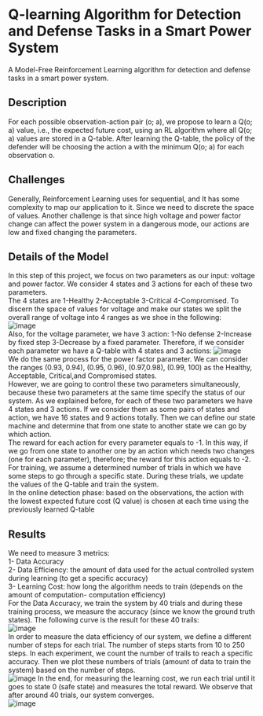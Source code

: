 # Q-learning Algorithm for Detection and Defense Tasks in a Smart Power System
A Model-Free Reinforcement Learning algorithm for detection and defense tasks in a smart power system.
## Description
For each possible observation-action pair (o; a), we propose to learn a Q(o; a) value, i.e., the expected future cost, using an RL algorithm where all Q(o; a) values are stored in a Q-table. After learning the Q-table, the policy of the defender will be choosing the action a with the minimum Q(o; a) for each observation o.
## Challenges
Generally, Reinforcement Learning uses for sequential, and It has some complexity to map our application to it. Since we need to discrete the space of values. 
Another challenge is that since high voltage and power factor change can affect the power system in a dangerous mode, our actions are low and fixed changing the parameters.

## Details of the Model
In this step of this project, we focus on two parameters as our input: voltage and power factor. We consider 4 states and 3 actions for each of these two parameters.\
The 4 states are 1-Healthy 2-Acceptable 3-Critical 4-Compromised. To discern the space of values for voltage and make our states we split the overall range of voltage into 4 ranges as we shoe in the following:\
![image](https://user-images.githubusercontent.com/20415408/43529592-7f97f8ce-9560-11e8-9700-302cd75c7eda.png)\
Also, for the voltage parameter, we have 3 action: 1-No defense 2-Increase by fixed step 3-Decrease by a fixed parameter.
Therefore, if we consider each parameter we have a Q-table with 4 states and 3 actions:
![image](https://user-images.githubusercontent.com/20415408/43530158-c0357626-9561-11e8-9f65-85b1189bb89b.png)\
We do the same process for the power factor parameter. We can consider the ranges (0.93, 0.94), (0.95, 0.96), (0.97,0.98), (0.99, 100) as the Healthy,  Acceptable, Critical,and Compromised states.\
However, we are going to control these two parameters simultaneously, because these two parameters at the same time specify the status of our system. As we explained before, for each of these two parameters we have 4 states and 3 actions. If we consider them as some pairs of states and action, we have 16 states and 9 actions totally. 
Then we can define our state machine and determine that from one state to another state we can go by which action.\
The reward for each action for every parameter equals to -1. In this way, if we go from one state to another one by an action which needs two changes (one for each parameter), therefore; the reward for this action equals to -2. 
For training, we assume a determined number of trials in which we have some steps to go through a specific state. During these trials, we update the values of the Q-table and train the system.\
In the online detection phase: based on the observations, the action with the lowest expected future cost (Q value) is chosen at each time using the previously learned Q-table


## Results
We need to measure 3 metrics:\
1- Data Accuracy\
2- Data Efficiency: the amount of data used for the actual controlled system during learning (to get a specific accuracy)\
3- Learning Cost: how long the algorithm needs to train (depends on the amount of computation- computation efficiency)\
For the Data Accuracy, we train the system by 40 trials and during these training process, we measure the accuracy (since we know the ground truth states). The following curve is the result for these 40 trails:\
![image](https://user-images.githubusercontent.com/20415408/43531451-a6e27324-9564-11e8-9739-1357def50366.png)\
In order to measure the data efficiency of our system, we define a different number of steps for each trial. The number of steps starts from 10 to 250 steps. In each experiment, we count the number of trails to reach a specific accuracy. Then we plot these numbers of trials (amount of data to train the system) based on the number of steps.\
![image](https://user-images.githubusercontent.com/20415408/43533158-01129eb0-9569-11e8-8f4f-e3b69265b461.png)
In the end, for measuring the learning cost, we run each trial until it goes to state 0 (safe state) and measures the total reward. We observe that after around 40 trials, our system converges.\
![image](https://user-images.githubusercontent.com/20415408/43532802-33780dd2-9568-11e8-8202-664aa096149f.png)


